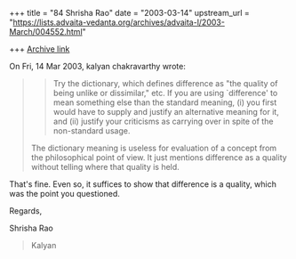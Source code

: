 +++
title = "84 Shrisha Rao"
date = "2003-03-14"
upstream_url = "https://lists.advaita-vedanta.org/archives/advaita-l/2003-March/004552.html"

+++
[Archive link](https://lists.advaita-vedanta.org/archives/advaita-l/2003-March/004552.html)

On Fri, 14 Mar 2003, kalyan chakravarthy wrote:

> >Try the dictionary, which defines difference as "the quality of being
> >unlike or dissimilar," etc.  If you are using `difference' to mean
> >something else than the standard meaning, (i) you first would have to
> >supply and justify an alternative meaning for it, and (ii) justify your
> >criticisms as carrying over in spite of the non-standard usage.
>
> The dictionary meaning is useless for evaluation of a concept from the
> philosophical point of view. It just mentions difference as a quality
> without telling where that quality is held.

That's fine.  Even so, it suffices to show that difference is a quality,
which was the point you questioned.

Regards,

Shrisha Rao

> Kalyan

